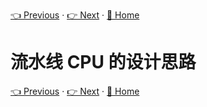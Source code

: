 [👈 Previous](./3-1_Basic.md) · [👉 Next](./3-3.md) · [🚩 Home](../README.md)

# 流水线 CPU 的设计思路



[👈 Previous](./3-1_Basic.md) · [👉 Next](./3-3.md) · [🚩 Home](../README.md)
